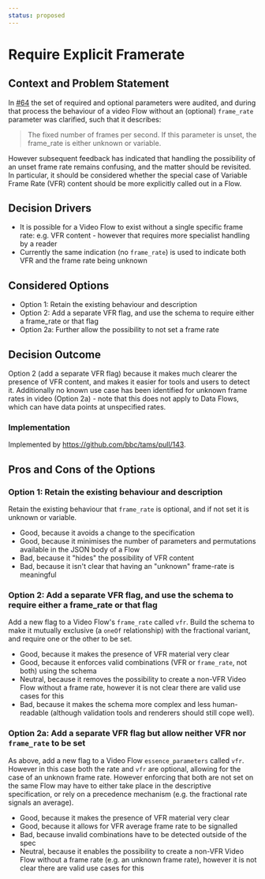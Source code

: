 ```yaml
---
status: proposed
---
```

# Require Explicit Framerate

## Context and Problem Statement

In [#64](https://github.com/bbc/tams/pull/64) the set of required and optional parameters were audited, and during that process the behaviour of a video Flow without an (optional) `frame_rate` parameter was clarified, such that it describes:

> The fixed number of frames per second.
> If this parameter is unset, the frame_rate is either unknown or variable.

However subsequent feedback has indicated that handling the possibility of an unset frame rate remains confusing, and the matter should be revisited.
In particular, it should be considered whether the special case of Variable Frame Rate (VFR) content should be more explicitly called out in a Flow.

## Decision Drivers

* It is possible for a Video Flow to exist without a single specific frame rate: e.g. VFR content - however that requires more specialist handling by a reader
* Currently the same indication (no `frame_rate`) is used to indicate both VFR and the frame rate being unknown

## Considered Options

* Option 1: Retain the existing behaviour and description
* Option 2: Add a separate VFR flag, and use the schema to require either a frame_rate or that flag
* Option 2a: Further allow the possibility to not set a frame rate

## Decision Outcome

Option 2 (add a separate VFR flag) because it makes much clearer the presence of VFR content, and makes it easier for tools and users to detect it.
Additionally no known use case has been identified for unknown frame rates in video (Option 2a) - note that this does not apply to Data Flows, which can have data points at unspecified rates.

### Implementation

Implemented by <https://github.com/bbc/tams/pull/143>.

## Pros and Cons of the Options

### Option 1: Retain the existing behaviour and description

Retain the existing behaviour that `frame_rate` is optional, and if not set it is unknown or variable.

* Good, because it avoids a change to the specification
* Good, because it minimises the number of parameters and permutations available in the JSON body of a Flow
* Bad, because it "hides" the possibility of VFR content
* Bad, because it isn't clear that having an "unknown" frame-rate is meaningful

### Option 2: Add a separate VFR flag, and use the schema to require either a frame_rate or that flag

Add a new flag to a Video Flow's `frame_rate` called `vfr`.
Build the schema to make it mutually exclusive (a `oneOf` relationship) with the fractional variant, and require one or the other to be set.

* Good, because it makes the presence of VFR material very clear
* Good, because it enforces valid combinations (VFR or `frame_rate`, not both) using the schema
* Neutral, because it removes the possibility to create a non-VFR Video Flow without a frame rate, however it is not clear there are valid use cases for this
* Bad, because it makes the schema more complex and less human-readable (although validation tools and renderers should still cope well).

### Option 2a: Add a separate VFR flag but allow neither VFR nor `frame_rate` to be set

As above, add a new flag to a Video Flow `essence_parameters` called `vfr`.
However in this case both the rate and `vfr` are optional, allowing for the case of an unknown frame rate.
However enforcing that both are not set on the same Flow may have to either take place in the descriptive specification, or rely on a precedence mechanism (e.g. the fractional rate signals an average).

* Good, because it makes the presence of VFR material very clear
* Good, because it allows for VFR average frame rate to be signalled
* Bad, because invalid combinations have to be detected outside of the spec
* Neutral, because it enables the possibility to create a non-VFR Video Flow without a frame rate (e.g. an unknown frame rate), however it is not clear there are valid use cases for this
